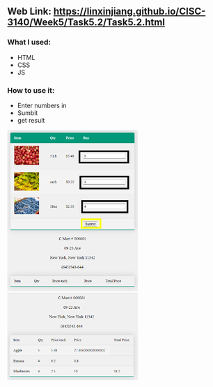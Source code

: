 ## Web Link: https://linxinjiang.github.io/CISC-3140/Week5/Task5.2/Task5.2.html

### What I used:
  - HTML
  - CSS
  - JS
  
### How to use it:
  - Enter numbers in
  - Sumbit
  - get result<br>
  <img width="300" src="https://github.com/LinxinJiang/CISC-3140/blob/main/Week5/Task5.2/img/step1.png">
  <img width="300" src="https://github.com/LinxinJiang/CISC-3140/blob/main/Week5/Task5.2/img/step2.png">

  
